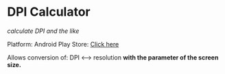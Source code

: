 # DPI Calculator
*calculate DPI and the like*

Platform: Android
Play Store: [Click here](https://play.google.com/store/apps/details?id=com.duncan.dpi)

Allows conversion of:
DPI <--> resolution
**with the parameter of the screen size.**

